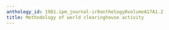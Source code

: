 ```yaml
---
anthology_id: 1981.ipm_journal-ir0anthology0volumeA17A1.2
title: Methodology of world clearinghouse activity
---
```

